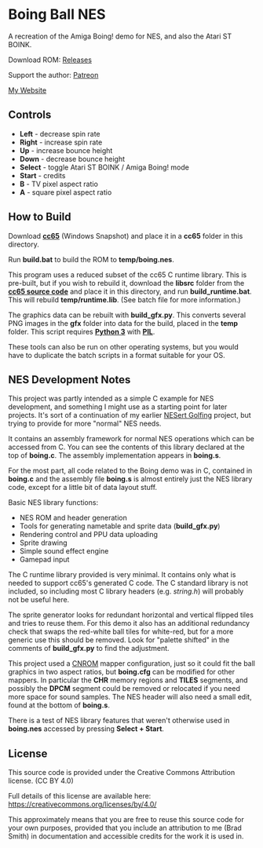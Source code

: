 # Boing Ball NES

A recreation of the Amiga Boing! demo for NES, and also the Atari ST BOINK.

Download ROM: [Releases](https://github.com/bbbradsmith/boingnes/releases)

Support the author: [Patreon](https://www.patreon.com/rainwarrior)

[My Website](https://rainwarrior.ca)

## Controls

* **Left** - decrease spin rate
* **Right** - increase spin rate
* **Up** - increase bounce height
* **Down** - decrease bounce height
* **Select** - toggle Atari ST BOINK / Amiga Boing! mode
* **Start** - credits
* **B** - TV pixel aspect ratio
* **A** - square pixel aspect ratio

## How to Build

Download [**cc65**](https://cc65.github.io/) (Windows Snapshot) and place it in a
**cc65** folder in this directory.

Run **build.bat** to build the ROM to **temp/boing.nes**.

This program uses a reduced subset of the cc65 C runtime library.
This is pre-built, but if you wish to rebuild it, download the **libsrc** folder
from the [**cc65 source code**](https://github.com/cc65/cc65)
and place it in this directory, and run **build_runtime.bat**.
This will rebuild **temp/runtime.lib**.
(See batch file for more information.)

The graphics data can be rebuilt with **build_gfx.py**.
This converts several PNG images in the **gfx** folder into data for the build,
placed in the **temp** folder.
This script requires [**Python 3**](https://www.python.org/) with
[**PIL**](https://pillow.readthedocs.io).

These tools can also be run on other operating systems, but you would have to
duplicate the batch scripts in a format suitable for your OS.

## NES Development Notes

This project was partly intended as a simple C example for NES development,
and something I might use as a starting point for later projects.
It's sort of a continuation of my earlier
[NESert Golfing](https://github.com/bbbradsmith/NESertGolfing) project,
but trying to provide for more "normal" NES needs.

It contains an assembly framework for normal NES operations which can be
accessed from C. You can see the contents of this library declared at the top
of **boing.c**. The assembly implementation appears in **boing.s**.

For the most part, all code related to the Boing demo was in C, contained in
**boing.c** and the assembly file **boing.s** is almost entirely just the
NES library code, except for a little bit of data layout stuff.

Basic NES library functions:
* NES ROM and header generation
* Tools for generating nametable and sprite data (**build_gfx.py**)
* Rendering control and PPU data uploading
* Sprite drawing
* Simple sound effect engine
* Gamepad input

The C runtime library provided is very minimal. It contains only what is needed
to support cc65's generated C code. The C standard library is not included,
so including most C library headers (e.g. *string.h*) will probably not be
useful here.

The sprite generator looks for redundant horizontal and vertical flipped tiles
and tries to reuse them. For this demo it also has an additional redundancy check
that swaps the red-white ball tiles for white-red, but for a more generic use this
should be removed. Look for "palette shifted" in the comments of **build_gfx.py**
to find the adjustment.

This project used a [CNROM](https://wiki.nesdev.org/w/index.php/CNROM)
mapper configuration, just so it could fit the ball graphics in two aspect ratios,
 but **boing.cfg** can be modified for other mappers.
In particular the **CHR** memory regions and **TILES** segments,
and possibly the **DPCM** segment could be removed or relocated if you
need more space for sound samples. The NES header will also need a small edit,
found at the bottom of **boing.s**.

There is a test of NES library features that weren't otherwise used in **boing.nes**
accessed by pressing **Select + Start**.

## License

This source code is provided under the Creative Commons Attribution license. (CC BY 4.0)

Full details of this license are available here:
https://creativecommons.org/licenses/by/4.0/

This approximately means that you are free to reuse this source code for your own purposes,
provided that you include an attribution to me (Brad Smith) in documentation and
accessible credits for the work it is used in.
